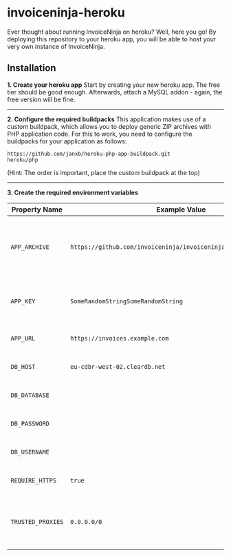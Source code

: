 

# invoiceninja-heroku
Ever thought about running InvoiceNinja on heroku? Well, here you go! By deploying this repository to your heroku app, you will be able to host your very own instance of InvoiceNinja.

## Installation
**1. Create your heroku app**
Start by creating your new heroku app. The free tier should be good enough. Afterwards, attach a MySQL addon - again, the free version will be fine.

---
**2. Configure the required buildpacks**
This application makes use of a custom buildpack, which allows you to deploy generic ZIP archives with PHP application code. For this to work, you need to configure the buildpacks for your application as follows:

    https://github.com/janxb/heroku-php-app-buildpack.git
    heroku/php
(Hint: The order is important, place the custom buildpack at the top)

---
**3. Create the required environment variables**

|Property Name|Example Value|Description|
|---|---|---|
| `APP_ARCHIVE` | `https://github.com/invoiceninja/invoiceninja/archive/v4.5.9.zip` | Release ZIP-file URL, manually increment for each update |
| `APP_KEY` | `SomeRandomStringSomeRandomString` | Random encryption string, needs to be 32 bit long |
| `APP_URL` | `https://invoices.example.com` | URL of your InvoiceNinja instance |
| `DB_HOST` | `eu-cdbr-west-02.cleardb.net` | MySQL database host |
| `DB_DATABASE` |  | MySQL database name |
| `DB_PASSWORD` |  | MySQL database password |
| `DB_USERNAME` |  | MySQL database password |
| `REQUIRE_HTTPS` | `true` | Redirect all requests to HTTPS |
| `TRUSTED_PROXIES` | `0.0.0.0/0` | Always trust the incoming proxy server on heroku |